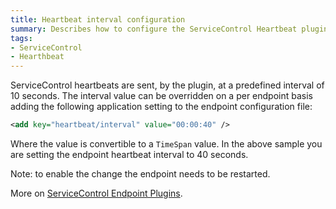 ```yaml
---
title: Heartbeat interval configuration
summary: Describes how to configure the ServiceControl Heartbeat plugin interval
tags:
- ServiceControl
- Hearthbeat
---
```


ServiceControl heartbeats are sent, by the plugin, at a predefined interval of 10 seconds. The interval value can be overridden on a per endpoint basis adding the following application setting to the endpoint configuration file:

```xml
<add key="heartbeat/interval" value="00:00:40" />
```

Where the value is convertible to a `TimeSpan` value. In the above sample you are setting the endpoint heartbeat interval to 40 seconds.

Note: to enable the change the endpoint needs to be restarted.

More on [ServiceControl Endpoint Plugins](/servicecontrol/plugins).